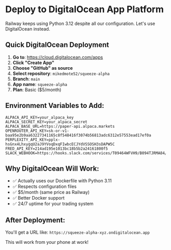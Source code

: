 # Deploy to DigitalOcean App Platform

Railway keeps using Python 3.12 despite all our configuration. Let's use DigitalOcean instead.

## Quick DigitalOcean Deployment

1. **Go to**: https://cloud.digitalocean.com/apps
2. **Click "Create App"**
3. **Choose "GitHub" as source**
4. **Select repository**: `mikedmote52/squeeze-alpha`
5. **Branch**: `main`
6. **App name**: `squeeze-alpha`
7. **Plan**: Basic ($5/month)

## Environment Variables to Add:
```
ALPACA_API_KEY=your_alpaca_key
ALPACA_SECRET_KEY=your_alpaca_secret
ALPACA_BASE_URL=https://paper-api.alpaca.markets
OPENROUTER_API_KEY=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
PERPLEXITY_API_KEY=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
FRED_API_KEY=214ad195e1013bc18b5b2a24161800f5
SLACK_WEBHOOK=https://hooks.slack.com/services/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
```

## Why DigitalOcean Will Work:
- ✅ Actually uses our Dockerfile with Python 3.11
- ✅ Respects configuration files
- ✅ $5/month (same price as Railway)
- ✅ Better Docker support
- ✅ 24/7 uptime for your trading system

## After Deployment:
You'll get a URL like: `https://squeeze-alpha-xyz.ondigitalocean.app`

This will work from your phone at work!